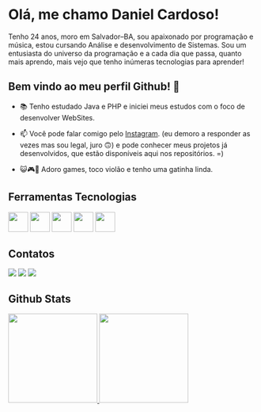 # Olá, me chamo Daniel Cardoso!
Tenho 24 anos, moro em Salvador–BA, sou apaixonado por programação e música, estou cursando Análise e desenvolvimento de Sistemas. Sou um entusiasta do universo da programação e a cada dia que passa, quanto mais aprendo, mais vejo que tenho inúmeras tecnologias para aprender!

## Bem vindo ao meu perfil Github! 👋

- 📚  Tenho estudado Java e PHP e iniciei meus estudos com o foco de desenvolver WebSites.
 
- 📫 Você pode falar comigo pelo [Instagram](https://www.instagram.com/_danielcarloss_/). (eu demoro a responder as vezes mas sou legal, juro 🙃) e pode conhecer meus projetos já desenvolvidos, que estão disponíveis aqui nos repositórios. =)

- 😺🎮🎸 Adoro games, toco violão e tenho uma gatinha linda.
      
 ## Ferramentas Tecnologias
 <div>
   
<img src="https://cdn.jsdelivr.net/gh/devicons/devicon@latest/icons/html5/html5-original.svg" width="40" height="40" />
<img src="https://cdn.jsdelivr.net/gh/devicons/devicon@latest/icons/css3/css3-original.svg" width="40" height="40" />
<img src="https://cdn.jsdelivr.net/gh/devicons/devicon@latest/icons/javascript/javascript-original.svg" width="40" height="40" /> 
<img src="https://cdn.jsdelivr.net/gh/devicons/devicon@latest/icons/php/php-original.svg" width="40" height="40" />
<img src="https://cdn.jsdelivr.net/gh/devicons/devicon@latest/icons/java/java-original.svg" width="40" height="40" />
 </div>

## Contatos

<div>
<a href="https://www.instagram.com/_danielcarloss_/" target="_blank"><img loading="lazy" src="https://img.shields.io/badge/-Instagram-%23E4405F?style=for-the-badge&logo=instagram&logoColor=white" target="_blank"></a>
<a href = "mailto:dc2651065@gmail.com"><img loading="lazy" src="https://img.shields.io/badge/Gmail-D14836?style=for-the-badge&logo=gmail&logoColor=white" target="_blank"></a>
<a href="https://www.linkedin.com/in/daniel-cardoso1999/" target="_blank"><img loading="lazy" src="https://img.shields.io/badge/-LinkedIn-%230077B5?style=for-the-badge&logo=linkedin&logoColor=white" target="_blank"></a>   
</div>

## Github Stats

 <div>
   <a href="https://github.com/Danielcard99">
   <img loading="lazy" height="180em" src="https://github-readme-stats.vercel.app/api/top-langs/?username=Danielcard99&layout=compact&langs_count=7&theme=dracula"/>
   <img loading="lazy" height="180em" src="https://github-readme-stats.vercel.app/api?username=Danielcard99&show_icons=true&theme=dracula&include_all_commits=true&count_private=true"/>
</div>


